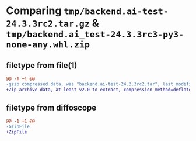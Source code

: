 # Comparing `tmp/backend.ai-test-24.3.3rc2.tar.gz` & `tmp/backend.ai_test-24.3.3rc3-py3-none-any.whl.zip`

## filetype from file(1)

```diff
@@ -1 +1 @@
-gzip compressed data, was "backend.ai-test-24.3.3rc2.tar", last modified: Tue Apr 30 06:26:18 2024, max compression
+Zip archive data, at least v2.0 to extract, compression method=deflate
```

## filetype from diffoscope

```diff
@@ -1 +1 @@
-GzipFile
+ZipFile
```

